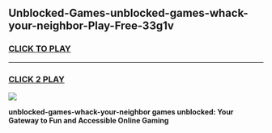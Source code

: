 
## Unblocked-Games-unblocked-games-whack-your-neighbor-Play-Free-33g1v
<h3>
<a href="https://premium76.site?title=unblocked-games-whack-your-neighbor&ref=18A1">CLICK TO PLAY</a></h3>
<hr>

<h3>
<a href="https://premium76.site?title=unblocked-games-whack-your-neighbor&ref=18A1">CLICK 2 PLAY</a>
  
</h3>

<a href="https://premium76.site?title=unblocked-games-whack-your-neighbor&ref=18A1"><img src="https://clearcache.store/games.png"></a>


**unblocked-games-whack-your-neighbor games unblocked: Your Gateway to Fun and Accessible Online Gaming**
